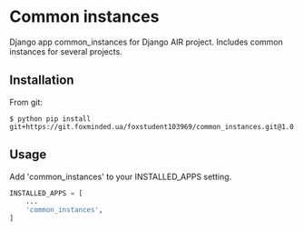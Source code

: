 # Common instances

Django app common_instances for Django AIR project. Includes common instances for several projects. 

## Installation

From git:

    $ python pip install git+https://git.foxminded.ua/foxstudent103969/common_instances.git@1.0

## Usage

Add 'common_instances' to your INSTALLED_APPS setting.

```python
INSTALLED_APPS = [
    ...
    'common_instances',
]
```
